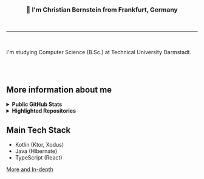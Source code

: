 
<div align="center">
  <h3>
    👋
    I'm Christian Bernstein from Frankfurt, Germany
  </h3>
</div>

<br />

---
<br />

I'm studying Computer Science (B.Sc.) at Technical University Darmstadt.

<br />
<br />

## More information about me

<details>
  <summary>
    <b>
      Public GitHub Stats
    </b>
  </summary>
  
  <br/>
  <div align="center">
    <img src="https://github-readme-stats.vercel.app/api?username=christian-bernstein"/>
    <img src="https://github-readme-stats.vercel.app/api/top-langs/?username=christian-bernstein&hide_progress=false&layout=compact&langs_count=20&custom_title=Most%20Used%20Languages%20(Public)"/>
  </div>

  <!--
  ![My GitHub stats](https://github-readme-stats.vercel.app/api?username=christian-bernstein)
  ![Top Langs](https://github-readme-stats.vercel.app/api/top-langs/?username=christian-bernstein&hide_progress=false&layout=compact&langs_count=20&custom_title=Most%20Used%20Languages%20(Public))
  
  TODO: Add once a chart is generated
  [![My WakaTime stats](https://github-readme-stats.vercel.app/api/wakatime?username=christian_bernstein)](https://github.com/anuraghazra/github-readme-stats)
  -->
</details>

<details>
  <summary>
    <b>
      Highlighted Repositories 
    </b>
  </summary>
  
  <br/>
  <h4>Fullstack SQL-Editor project I wrote as a project for my high school diploma</h4>
  <div style="display: flex; gap: 10px; flex-wrap: wrap; justify-content: start;">
    <img src="https://github-readme-stats.vercel.app/api/pin/?username=christian-bernstein&repo=sql-editor-web"/>
    <img src="https://github-readme-stats.vercel.app/api/pin/?username=christian-bernstein&repo=bernie-sql-editor"/>
  </div>

</details>

## Main Tech Stack

- Kotlin (Ktor, Xodus)
- Java (Hibernate)
- TypeScript (React)

[More and In-depth](aboutme/techstack-in-depth.md)

